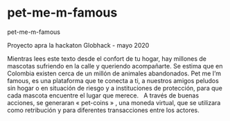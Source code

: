 # pet-me-m-famous
pet-me-m-famous

Proyecto apra la hackaton Globhack - mayo 2020

Mientras lees este texto desde el confort de tu hogar, hay millones de mascotas sufriendo en la calle y queriendo acompañarte.
Se estima que en Colombia existen cerca de un millón de animales abandonados.
Pet me I’m famous, es una plataforma que te conecta a ti, a nuestros amigos peludos sin hogar o en situación de riesgo y a instituciones de protección, para que cada mascota encuentre el lugar que merece.  
A través de buenas acciones, se generaran «  pet-coins » , una moneda virtual,  que se utilizara como retribución y para diferentes transacciones entre los actores.
